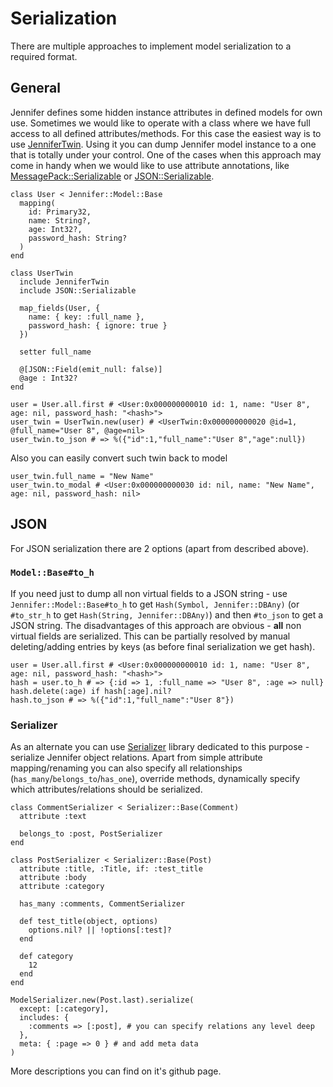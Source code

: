 # Serialization

There are multiple approaches to implement model serialization to a required format.

## General

Jennifer defines some hidden instance attributes in defined models for own use. Sometimes we would like to operate with a class where we have full access to all defined attributes/methods. For this case the easiest way is to use [JenniferTwin](https://github.com/imdrasil/jennifer_twin). Using it you can dump Jennifer model instance to a one that is totally under your control. One of the cases when this approach may come in handy when we would like to use attribute annotations, like [MessagePack::Serializable](https://github.com/crystal-community/msgpack-crystal) or [JSON::Serializable](https://crystal-lang.org/api/0.31.1/JSON/Serializable.html).

```crystal
class User < Jennifer::Model::Base
  mapping(
    id: Primary32,
    name: String?,
    age: Int32?,
    password_hash: String?
  )
end

class UserTwin
  include JenniferTwin
  include JSON::Serializable

  map_fields(User, {
    name: { key: :full_name },
    password_hash: { ignore: true }
  })

  setter full_name

  @[JSON::Field(emit_null: false)]
  @age : Int32?
end

user = User.all.first # <User:0x000000000010 id: 1, name: "User 8", age: nil, password_hash: "<hash>">
user_twin = UserTwin.new(user) # <UserTwin:0x000000000020 @id=1, @full_name="User 8", @age=nil>
user_twin.to_json # => %({"id":1,"full_name":"User 8","age":null})
```

Also you can easily convert such twin back to model

```crystal
user_twin.full_name = "New Name"
user_twin.to_modal # <User:0x000000000030 id: nil, name: "New Name", age: nil, password_hash: nil>
```

## JSON

For JSON serialization there are 2 options (apart from described above).

### `Model::Base#to_h`

If you need just to dump all non virtual fields to a JSON string - use `Jennifer::Model::Base#to_h` to get `Hash(Symbol, Jennifer::DBAny)` (or `#to_str_h` to get `Hash(String, Jennifer::DBAny)`) and then `#to_json` to get a JSON string. The disadvantages of this approach are obvious - **all** non virtual fields are serialized. This can be partially resolved by manual deleting/adding entries by keys (as before final serialization we get hash).

```crystal
user = User.all.first # <User:0x000000000010 id: 1, name: "User 8", age: nil, password_hash: "<hash>">
hash = user.to_h # => {:id => 1, :full_name => "User 8", :age => null}
hash.delete(:age) if hash[:age].nil?
hash.to_json # => %({"id":1,"full_name":"User 8"})
```

### Serializer

As an alternate you can use [Serializer](https://github.com/imdrasil/serializer) library dedicated to this purpose - serialize Jennifer object relations. Apart from simple attribute mapping/renaming you can also specify all relationships (`has_many`/`belongs_to`/`has_one`), override methods, dynamically specify which attributes/relations should be serialized.

```crystal
class CommentSerializer < Serializer::Base(Comment)
  attribute :text

  belongs_to :post, PostSerializer
end

class PostSerializer < Serializer::Base(Post)
  attribute :title, :Title, if: :test_title
  attribute :body
  attribute :category

  has_many :comments, CommentSerializer

  def test_title(object, options)
    options.nil? || !options[:test]?
  end

  def category
    12
  end
end

ModelSerializer.new(Post.last).serialize(
  except: [:category],
  includes: {
    :comments => [:post], # you can specify relations any level deep
  },
  meta: { :page => 0 } # and add meta data
)
```

More descriptions you can find on it's github page.
